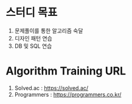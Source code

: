 # 스터디 목표
1. 문제풀이를 통한 알고리즘 숙달
2. 디자인 패턴 연습
3. DB 및 SQL 연습

# Algorithm Training URL
1. Solved.ac : https://solved.ac/
2. Programmers : https://programmers.co.kr/
